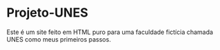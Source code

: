 # Projeto-UNES
Este é um site feito em HTML puro para uma faculdade fictícia chamada UNES como meus primeiros passos.
